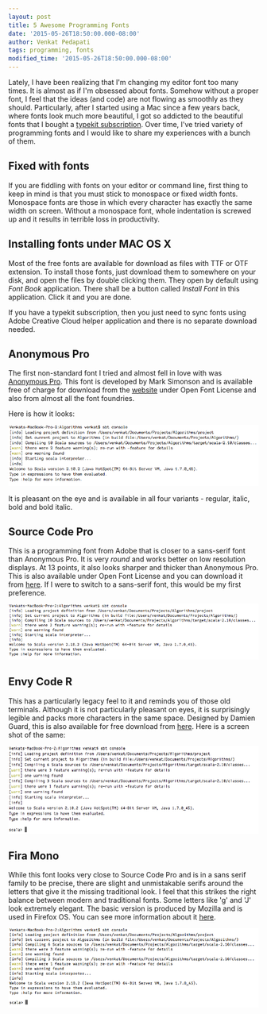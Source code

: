 ```yaml
---
layout: post
title: 5 Awesome Programming Fonts
date: '2015-05-26T18:50:00.000-08:00'
author: Venkat Pedapati
tags: programming, fonts
modified_time: '2015-05-26T18:50:00.000-08:00'
---
```


Lately, I have been realizing that I'm changing my editor font too many times. It is almost as if I'm obsessed about fonts. 
Somehow without a proper font, I feel that the ideas (and code) are not flowing as smoothly as they should.
Particularly, after I started using a Mac since a few years back, where fonts look much more beautiful, I got 
so addicted to the beautiful fonts that I bought a [typekit subscription](https://typekit.com/fonts).
Over time, I've tried variety of programming fonts and I would like to share my experiences with a bunch of them.

Fixed with fonts
----------------

If you are fiddling with fonts on your editor or command line, first thing to keep in mind is that you must
stick to monospace or fixed width fonts. Monospace fonts are those in which every character has exactly the same width on screen.
Without a monospace font, whole indentation is screwed up and it results in terrible loss in productivity.

Installing fonts under MAC OS X
-------------------------------

Most of the free fonts are available for download as files with TTF or OTF extension. To install those fonts, just 
download them to somewhere on your disk, and open the files by double clicking them. They open by default using
<em>Font Book</em> application. There shall be a button called <em>Install Font</em> in this application. Click
it and you are done.

If you have a typekit subscription, then you just need to sync fonts using Adobe Creative Cloud helper application 
and there is no separate download needed.


Anonymous Pro
-------------

The first non-standard font I tried and almost fell in love with was [Anonymous Pro](http://www.marksimonson.com/fonts/view/anonymous-pro).
This font is developed by Mark Simonson and is available free of charge for download from the 
[website](http://www.marksimonson.com/fonts/view/anonymous-pro) under Open Font License 
and also from almost all the font foundries.
 
Here is how it looks:

![Anonymous Pro Sample](/public/anonymous-pro.png)

It is pleasant on the eye and is available in all four variants - regular, italic, bold and bold italic.

Source Code Pro
---------------

This is a programming font from Adobe that is closer to a sans-serif font than Anonymous Pro. It is very 
<em>round</em> and works better on low resolution displays. At 13 points, it also looks sharper and thicker than
Anonymous Pro. This is also available under Open Font License and you can download it from 
[here](https://github.com/adobe-fonts/source-code-pro/releases/tag/1.017R). 
If I were to switch to a sans-serif font, this would be my first preference.

![Source Code Pro Sample](/public/source-code-pro.png)

Envy Code R
-----------

This has a particularly legacy feel to it and reminds you of those old terminals. Although it is not 
particularly pleasant on eyes, it is surprisingly legible and packs more characters in the same space.
Designed by Damien Guard, this is also available for free download from [here](https://download.damieng.com/fonts/original/EnvyCodeR-PR7.zip).
Here is a screen shot of the same:

![Envy Code R Sample](/public/envy-code-r.png)

Fira Mono
-----------

While this font looks very close to Source Code Pro and is in a sans serif family to be precise, there are 
slight and unmistakable serifs around the letters that give it the missing traditional look. 
I feel that this strikes the right balance between modern and traditional 
fonts. Some letters like 'g' and 'J' look extremely elegant. The basic version is produced by Mozilla 
and is used in Firefox OS. You can see more information about it [here](https://mozilla.github.io/Fira/).

![Fira Mono T Sample](/public/fira-mono-t.png)